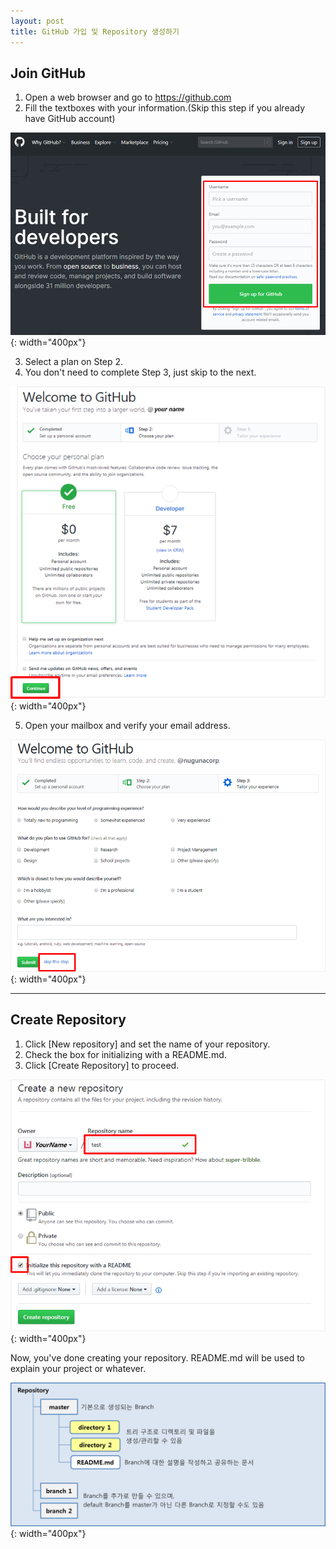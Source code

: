 ```yaml
---
layout: post
title: GitHub 가입 및 Repository 생성하기
---
```


## Join GitHub

1. Open a web browser and go to https://github.com
2. Fill the textboxes with your information.(Skip this step if you already have GitHub account)

![Join GitHub](../images/join_github_1.png){: width="400px"}

3. Select a plan on Step 2.
4. You don't need to complete Step 3, just skip to the next.

![Join GitHub](../images/join_github_2.png){: width="400px"}

5. Open your mailbox and verify your email address.

![Join GitHub](../images/join_github_3.png){: width="400px"}

---

## Create Repository

1. Click [New repository] and set the name of your repository.
2. Check the box for initializing with a README.md.
3. Click [Create Repository] to proceed.
   
![Create Repository](../images/create_repo.png){: width="400px"}

Now, you've done creating your repository.
README.md will be used to explain your project or whatever.

![Structure of Repository](../images/structure_of_repo.png){: width="400px"}
